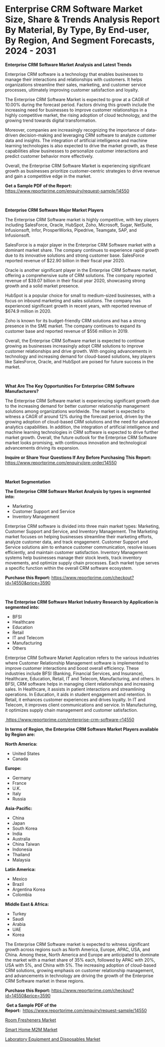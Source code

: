 <p><h1>Enterprise CRM Software Market Size, Share & Trends Analysis Report By Material, By Type, By End-user, By Region, And Segment Forecasts, 2024 - 2031</h1></p><p><strong>Enterprise CRM Software Market Analysis and Latest Trends</strong></p>
<p><p>Enterprise CRM software is a technology that enables businesses to manage their interactions and relationships with customers. It helps organizations streamline their sales, marketing, and customer service processes, ultimately improving customer satisfaction and loyalty.</p><p>The Enterprise CRM Software Market is expected to grow at a CAGR of 10.00% during the forecast period. Factors driving this growth include the increasing need for businesses to improve customer relationships in a highly competitive market, the rising adoption of cloud technology, and the growing trend towards digital transformation.</p><p>Moreover, companies are increasingly recognizing the importance of data-driven decision-making and leveraging CRM software to analyze customer data and insights. The integration of artificial intelligence and machine learning technologies is also expected to drive the market growth, as these capabilities allow businesses to personalize customer interactions and predict customer behavior more effectively.</p><p>Overall, the Enterprise CRM Software Market is experiencing significant growth as businesses prioritize customer-centric strategies to drive revenue and gain a competitive edge in the market.</p></p>
<p><strong>Get a Sample PDF of the Report:&nbsp;</strong> <a href="https://www.reportprime.com/enquiry/request-sample/14550">https://www.reportprime.com/enquiry/request-sample/14550</a></p>
<p>&nbsp;</p>
<p><strong>Enterprise CRM Software Major Market Players</strong></p>
<p><p>The Enterprise CRM Software market is highly competitive, with key players including SalesForce, Oracle, HubSpot, Zoho, Microsoft, Sugar, NetSuite, Infusionsoft, Infor, ProsperWorks, Pipedrive, Teamgate, SAP, and Infusionsoft.</p><p>SalesForce is a major player in the Enterprise CRM Software market with a dominant market share. The company continues to experience rapid growth due to its innovative solutions and strong customer base. SalesForce reported revenue of $22.90 billion in their fiscal year 2020.</p><p>Oracle is another significant player in the Enterprise CRM Software market, offering a comprehensive suite of CRM solutions. The company reported revenue of $39.07 billion in their fiscal year 2020, showcasing strong growth and a solid market presence.</p><p>HubSpot is a popular choice for small to medium-sized businesses, with a focus on inbound marketing and sales solutions. The company has experienced significant growth in recent years, with reported revenue of $674.9 million in 2020.</p><p>Zoho is known for its budget-friendly CRM solutions and has a strong presence in the SME market. The company continues to expand its customer base and reported revenue of $556 million in 2019.</p><p>Overall, the Enterprise CRM Software market is expected to continue growing as businesses increasingly adopt CRM solutions to improve customer relationships and drive growth. With ongoing advancements in technology and increasing demand for cloud-based solutions, key players like SalesForce, Oracle, and HubSpot are poised for future success in the market.</p></p>
<p>&nbsp;</p>
<p><strong>What Are The Key Opportunities For Enterprise CRM Software Manufacturers?</strong></p>
<p><p>The Enterprise CRM Software market is experiencing significant growth due to the increasing demand for better customer relationship management solutions among organizations worldwide. The market is expected to witness a CAGR of around 12% during the forecast period, driven by the growing adoption of cloud-based CRM solutions and the need for advanced analytics capabilities. In addition, the integration of artificial intelligence and machine learning technologies in CRM software is expected to drive further market growth. Overall, the future outlook for the Enterprise CRM Software market looks promising, with continuous innovation and technological advancements driving its expansion.</p></p>
<p><strong>Inquire or Share Your Questions If Any Before Purchasing This Report:</strong> <a href="https://www.reportprime.com/enquiry/pre-order/14550">https://www.reportprime.com/enquiry/pre-order/14550</a></p>
<p>&nbsp;</p>
<p><strong>Market Segmentation</strong></p>
<p><strong>The Enterprise CRM Software Market Analysis by types is segmented into:</strong></p>
<p><ul><li>Marketing</li><li>Customer Support and Service</li><li>Inventory Management</li></ul></p>
<p><p>Enterprise CRM software is divided into three main market types: Marketing, Customer Support and Service, and Inventory Management. The Marketing market focuses on helping businesses streamline their marketing efforts, analyze customer data, and track engagement. Customer Support and Service solutions aim to enhance customer communication, resolve issues efficiently, and maintain customer satisfaction. Inventory Management systems help businesses manage their stock levels, track inventory movements, and optimize supply chain processes. Each market type serves a specific function within the overall CRM software ecosystem.</p></p>
<p><strong>Purchase this Report:&nbsp;</strong><a href="https://www.reportprime.com/checkout?id=14550&price=3590">https://www.reportprime.com/checkout?id=14550&price=3590</a></p>
<p>&nbsp;</p>
<p><strong>The Enterprise CRM Software Market Industry Research by Application is segmented into:</strong></p>
<p><ul><li>BFSI</li><li>Healthcare</li><li>Education</li><li>Retail</li><li>IT and Telecom</li><li>Manufacturing</li><li>Others</li></ul></p>
<p><p>Enterprise CRM Software Market Application refers to the various industries where Customer Relationship Management software is implemented to improve customer interactions and boost overall efficiency. These industries include BFSI (Banking, Financial Services, and Insurance), Healthcare, Education, Retail, IT and Telecom, Manufacturing, and others. In BFSI, CRM software helps in managing client relationships and increasing sales. In Healthcare, it assists in patient interactions and streamlining operations. In Education, it aids in student engagement and retention. In Retail, it enhances customer experiences and drives loyalty. In IT and Telecom, it improves client communications and service. In Manufacturing, it optimizes supply chain management and customer satisfaction.</p></p>
<p><a href="https://www.reportprime.com/enterprise-crm-software-r14550">&nbsp;https://www.reportprime.com/enterprise-crm-software-r14550</a></p>
<p><strong>In terms of Region, the Enterprise CRM Software Market Players available by Region are:</strong></p>
<p>
    <p> <strong> North America: </strong>
        <ul>
            <li>United States</li>
            <li>Canada</li>
        </ul>
        </p> 
    <p> <strong> Europe: </strong>
        <ul>
            <li>Germany</li>
            <li>France</li>
            <li>U.K.</li>
            <li>Italy</li>
            <li>Russia</li>
        </ul>
        </p> 
    <p> <strong> Asia-Pacific: </strong>
        <ul>
            <li>China</li>
            <li>Japan</li>
            <li>South Korea</li>
            <li>India</li>
            <li>Australia</li>
            <li>China Taiwan</li>
            <li>Indonesia</li>
            <li>Thailand</li>
            <li>Malaysia</li>
        </ul>
        </p> 
    <p> <strong> Latin America: </strong>
        <ul>
            <li>Mexico</li>
            <li>Brazil</li>
            <li>Argentina Korea</li>
            <li>Colombia</li>
        </ul>
        </p> 
    <p> <strong> Middle East & Africa: </strong>
        <ul>
            <li>Turkey</li>
            <li>Saudi</li>
            <li>Arabia</li>
            <li>UAE</li>
            <li>Korea</li>
        </ul>
    </p>
    </p>
<p><p>The Enterprise CRM Software market is expected to witness significant growth across regions such as North America, Europe, APAC, USA, and China. Among these, North America and Europe are anticipated to dominate the market with a market share of 35% each, followed by APAC with 20%, USA with 5%, and China with 5%. The increasing adoption of cloud-based CRM solutions, growing emphasis on customer relationship management, and advancements in technology are driving the growth of the Enterprise CRM Software market in these regions.</p></p>
<p><strong>Purchase this Report: </strong><a href="https://www.reportprime.com/checkout?id=14550&price=3590">https://www.reportprime.com/checkout?id=14550&price=3590</a></p>
<p>&nbsp;<strong>Get a Sample PDF of the Report:&nbsp;&nbsp;</strong><a href="https://www.reportprime.com/enquiry/request-sample/14550">https://www.reportprime.com/enquiry/request-sample/14550</a></p>
<p><strong></strong></p>
<p><p><a href="https://github.com/dmmanir420/Market-Research-Report-List-1/blob/main/room-fresheners-market.md">Room Fresheners Market</a></p><p><a href="https://issuu.com/reportprime-2/docs/smart-home-m2m-market-size-2030.pptx">Smart Home M2M Market</a></p><p><a href="https://github.com/susanjprice2023/Market-Research-Report-List-2/blob/main/laboratory-equipment-and-disposables-market.md">Laboratory Equipment and Disposables Market</a></p></p>